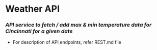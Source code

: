 # Weather API
### *API service to fetch / add max & min temperature data for Cincinnati for a given date*

- For description of API endpoints, refer REST.md file
